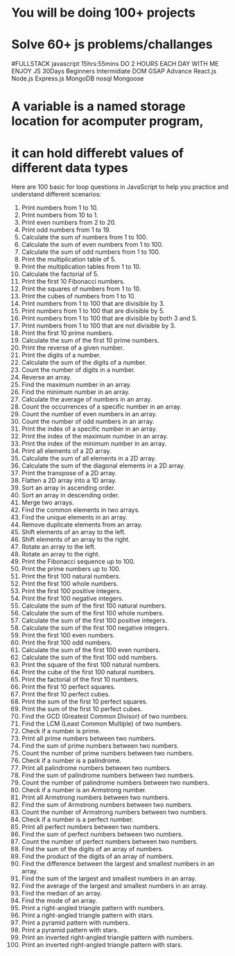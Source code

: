 # You will be doing 100+ projects

# Solve 60+ js problems/challanges

#FULLSTACK javascript 15hrs:55mins
DO 2 HOURS EACH DAY WITH ME ENJOY JS
30Days
Beginners
Intermidiate
DOM
GSAP
Advance
React.js
Node.js
Express.js
MongoDB nosql
Mongoose

# A variable is a named storage location for acomputer program,
# it can hold differebt values of different data types
Here are 100 basic for loop questions in JavaScript to help you practice and understand different scenarios:

1. Print numbers from 1 to 10.
2. Print numbers from 10 to 1.
3. Print even numbers from 2 to 20.
4. Print odd numbers from 1 to 19.
5. Calculate the sum of numbers from 1 to 100.
6. Calculate the sum of even numbers from 1 to 100.
7. Calculate the sum of odd numbers from 1 to 100.
8. Print the multiplication table of 5.
9. Print the multiplication tables from 1 to 10.
10. Calculate the factorial of 5.
11. Print the first 10 Fibonacci numbers.
12. Print the squares of numbers from 1 to 10.
13. Print the cubes of numbers from 1 to 10.
14. Print numbers from 1 to 100 that are divisible by 3.
15. Print numbers from 1 to 100 that are divisible by 5.
16. Print numbers from 1 to 100 that are divisible by both 3 and 5.
17. Print numbers from 1 to 100 that are not divisible by 3.
18. Print the first 10 prime numbers.
19. Calculate the sum of the first 10 prime numbers.
20. Print the reverse of a given number.
21. Print the digits of a number.
22. Calculate the sum of the digits of a number.
23. Count the number of digits in a number.
24. Reverse an array.
25. Find the maximum number in an array.
26. Find the minimum number in an array.
27. Calculate the average of numbers in an array.
28. Count the occurrences of a specific number in an array.
29. Count the number of even numbers in an array.
30. Count the number of odd numbers in an array.
31. Print the index of a specific number in an array.
32. Print the index of the maximum number in an array.
33. Print the index of the minimum number in an array.
34. Print all elements of a 2D array.
35. Calculate the sum of all elements in a 2D array.
36. Calculate the sum of the diagonal elements in a 2D array.
37. Print the transpose of a 2D array.
38. Flatten a 2D array into a 1D array.
39. Sort an array in ascending order.
40. Sort an array in descending order.
41. Merge two arrays.
42. Find the common elements in two arrays.
43. Find the unique elements in an array.
44. Remove duplicate elements from an array.
45. Shift elements of an array to the left.
46. Shift elements of an array to the right.
47. Rotate an array to the left.
48. Rotate an array to the right.
49. Print the Fibonacci sequence up to 100.
50. Print the prime numbers up to 100.
51. Print the first 100 natural numbers.
52. Print the first 100 whole numbers.
53. Print the first 100 positive integers.
54. Print the first 100 negative integers.
55. Calculate the sum of the first 100 natural numbers.
56. Calculate the sum of the first 100 whole numbers.
57. Calculate the sum of the first 100 positive integers.
58. Calculate the sum of the first 100 negative integers.
59. Print the first 100 even numbers.
60. Print the first 100 odd numbers.
61. Calculate the sum of the first 100 even numbers.
62. Calculate the sum of the first 100 odd numbers.
63. Print the square of the first 100 natural numbers.
64. Print the cube of the first 100 natural numbers.
65. Print the factorial of the first 10 numbers.
66. Print the first 10 perfect squares.
67. Print the first 10 perfect cubes.
68. Print the sum of the first 10 perfect squares.
69. Print the sum of the first 10 perfect cubes.
70. Find the GCD (Greatest Common Divisor) of two numbers.
71. Find the LCM (Least Common Multiple) of two numbers.
72. Check if a number is prime.
73. Print all prime numbers between two numbers.
74. Find the sum of prime numbers between two numbers.
75. Count the number of prime numbers between two numbers.
76. Check if a number is a palindrome.
77. Print all palindrome numbers between two numbers.
78. Find the sum of palindrome numbers between two numbers.
79. Count the number of palindrome numbers between two numbers.
80. Check if a number is an Armstrong number.
81. Print all Armstrong numbers between two numbers.
82. Find the sum of Armstrong numbers between two numbers.
83. Count the number of Armstrong numbers between two numbers.
84. Check if a number is a perfect number.
85. Print all perfect numbers between two numbers.
86. Find the sum of perfect numbers between two numbers.
87. Count the number of perfect numbers between two numbers.
88. Find the sum of the digits of an array of numbers.
89. Find the product of the digits of an array of numbers.
90. Find the difference between the largest and smallest numbers in an array.
91. Find the sum of the largest and smallest numbers in an array.
92. Find the average of the largest and smallest numbers in an array.
93. Find the median of an array.
94. Find the mode of an array.
95. Print a right-angled triangle pattern with numbers.
96. Print a right-angled triangle pattern with stars.
97. Print a pyramid pattern with numbers.
98. Print a pyramid pattern with stars.
99. Print an inverted right-angled triangle pattern with numbers.
100. Print an inverted right-angled triangle pattern with stars.